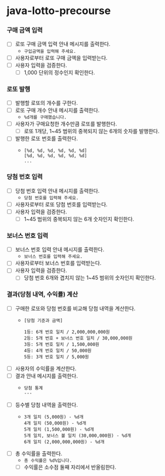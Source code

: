 # java-lotto-precourse
### 구매 금액 입력
- [ ] 로또 구매 금액 입력 안내 메시지를 출력한다.
  - `구입금액을 입력해 주세요.`
- [ ] 사용자로부터 로또 구매 금액을 입력받는다.
- [ ] 사용자 입력을 검증한다.
  - [ ] 1,000 단위의 정수인지 확인한다. 

### 로또 발행
- [ ] 발행할 로또의 개수를 구한다.
- [ ] 로또 구매 개수 안내 메시지를 출력한다.
  - `%d개를 구매했습니다.`
- [ ] 사용자가 구매요청한 개수만큼 로또를 발행한다.
  - [ ] 로또 1개당, 1~45 범위의 중복되지 않는 6개의 숫자를 발행한다.
- [ ] 발행한 로또 번호를 출력한다.
  - ```
    [%d, %d, %d, %d, %d, %d]
    [%d, %d, %d, %d, %d, %d]
    ...
    ``` 

### 당첨 번호 입력
- [ ] 당첨 번호 입력 안내 메시지를 출력한다.
  - `당첨 번호를 입력해 주세요.`
- [ ] 사용자로부터 로또 당첨 번호를 입력받는다.
- [ ] 사용자 입력을 검증한다.
  - [ ] 1~45 범위의 중복되지 않는 6개 숫자인지 확인한다.

### 보너스 번호 입력
- [ ] 보너스 번호 입력 안내 메시지를 출력한다.
  - `보너스 번호를 입력해 주세요.`
- [ ] 사용자로부터 보너스 번호를 입력받는다.
- [ ] 사용자 입력을 검증한다.
  - [ ] 당첨 번호 6개와 겹치지 않는 1~45 범위의 숫자인지 확인한다.

### 결과(당첨 내역, 수익률) 계산
- [ ] 구매한 로또와 당첨 번호를 비교해 당첨 내역을 계산한다.
  - ```
    [당첨 기준과 금액]
    
    1등: 6개 번호 일치 / 2,000,000,000원
    2등: 5개 번호 + 보너스 번호 일치 / 30,000,000원
    3등: 5개 번호 일치 / 1,500,000원
    4등: 4개 번호 일치 / 50,000원
    5등: 3개 번호 일치 / 5,000원
    ``` 
- [ ] 사용자의 수익률을 계산한다.
- [ ] 결과 안내 메시지를 출력한다.
  - ```
    당첨 통계
    ---
    ``` 
- [ ] 등수별 당첨 내역을 출력한다.
  - ```
    3개 일치 (5,000원) - %d개
    4개 일치 (50,000원) - %d개
    5개 일치 (1,500,000원) - %d개
    5개 일치, 보너스 볼 일치 (30,000,000원) - %d개
    6개 일치 (2,000,000,000원) - %d개
    ``` 
- [ ] 총 수익률을 출력한다.
  - `총 수익률은 %d%입니다.`
  - [ ] 수익률은 소수점 둘째 자리에서 반올림한다. 